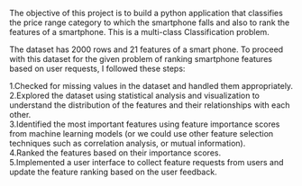 The objective of this project is to build a python application that classifies the price range category to which the smartphone falls and also to rank the features of a smartphone. This is a multi-class Classification problem.

The dataset has 2000 rows and 21 features of a smart phone. To proceed with this dataset for the given problem of ranking smartphone features based on user requests, I followed these steps:


1.Checked for missing values in the dataset and handled them appropriately.   
2.Explored the dataset using statistical analysis and visualization to understand the 
distribution of the features and their relationships with each other.    
3.Identified the most important features using feature importance scores from machine learning models (or we could use other feature selection techniques such as correlation analysis, or  mutual information).   
4.Ranked the features based on their importance scores.   
5.Implemented a user interface to collect feature requests from users and update the feature 
ranking based on the user feedback.  
